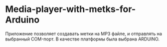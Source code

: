 # Media-player-with-metks-for-Arduino
Приложение позволяет создавать метки на MP3 файле, и отправлять на выбранный COM-порт. В качестве платформы была выбрана ARDUINO.
